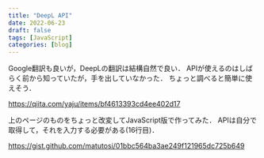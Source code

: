 ```yaml
---
title: "DeepL API"
date: 2022-06-23
draft: false
tags: [JavaScript]
categories: [blog]
---
```


Google翻訳も良いが，DeepLの翻訳は結構自然で良い．
APIが使えるのはしばらく前から知っていたが，手を出していなかった．
ちょっと調べると簡単に使えそう．

https://qiita.com/yaju/items/bf4613393cd4ee402d17

上のページのものをちょっと改変してJavaScript版で作ってみた．
APIは自分で取得して，それを入力する必要がある(16行目)．

https://gist.github.com/matutosi/01bbc564ba3ae249f121965dc725b649
